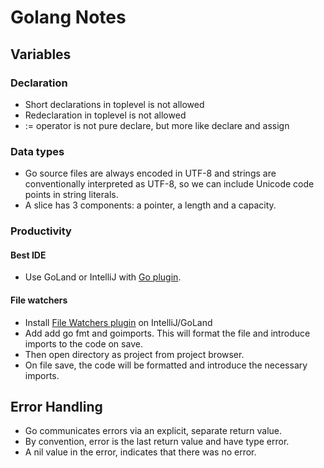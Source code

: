 # Golang Notes

## Variables
### Declaration
- Short declarations in toplevel is not allowed
- Redeclaration in toplevel is not allowed
- := operator is not pure declare, but more like declare and assign
### Data types
- Go source files are always encoded in UTF-8 and strings are conventionally interpreted as UTF-8, so we can include Unicode code points in string literals.
- A slice has 3 components: a pointer, a length and a capacity.

### Productivity
#### Best IDE
- Use GoLand or IntelliJ with [Go plugin](https://plugins.jetbrains.com/plugin/9568-go).

#### File watchers
- Install [File Watchers plugin](https://plugins.jetbrains.com/plugin/7177-file-watchers) on IntelliJ/GoLand
- Add add go fmt and goimports. This will format the file and introduce imports to the code on save. 
- Then open directory as project from project browser.
- On file save, the code will be formatted and introduce the necessary imports.

## Error Handling
- Go communicates errors via an explicit, separate return value.
- By convention, error is the last return value and have type error.
- A nil value in the error, indicates that there was no error.